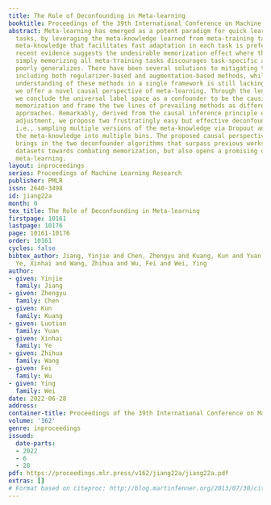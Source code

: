 ```yaml
---
title: The Role of Deconfounding in Meta-learning
booktitle: Proceedings of the 39th International Conference on Machine Learning
abstract: Meta-learning has emerged as a potent paradigm for quick learning of few-shot
  tasks, by leveraging the meta-knowledge learned from meta-training tasks. Well-generalized
  meta-knowledge that facilitates fast adaptation in each task is preferred; however,
  recent evidence suggests the undesirable memorization effect where the meta-knowledge
  simply memorizing all meta-training tasks discourages task-specific adaptation and
  poorly generalizes. There have been several solutions to mitigating the effect,
  including both regularizer-based and augmentation-based methods, while a systematic
  understanding of these methods in a single framework is still lacking. In this paper,
  we offer a novel causal perspective of meta-learning. Through the lens of causality,
  we conclude the universal label space as a confounder to be the causing factor of
  memorization and frame the two lines of prevailing methods as different deconfounder
  approaches. Remarkably, derived from the causal inference principle of front-door
  adjustment, we propose two frustratingly easy but effective deconfounder algorithms,
  i.e., sampling multiple versions of the meta-knowledge via Dropout and grouping
  the meta-knowledge into multiple bins. The proposed causal perspective not only
  brings in the two deconfounder algorithms that surpass previous works in four benchmark
  datasets towards combating memorization, but also opens a promising direction for
  meta-learning.
layout: inproceedings
series: Proceedings of Machine Learning Research
publisher: PMLR
issn: 2640-3498
id: jiang22a
month: 0
tex_title: The Role of Deconfounding in Meta-learning
firstpage: 10161
lastpage: 10176
page: 10161-10176
order: 10161
cycles: false
bibtex_author: Jiang, Yinjie and Chen, Zhengyu and Kuang, Kun and Yuan, Luotian and
  Ye, Xinhai and Wang, Zhihua and Wu, Fei and Wei, Ying
author:
- given: Yinjie
  family: Jiang
- given: Zhengyu
  family: Chen
- given: Kun
  family: Kuang
- given: Luotian
  family: Yuan
- given: Xinhai
  family: Ye
- given: Zhihua
  family: Wang
- given: Fei
  family: Wu
- given: Ying
  family: Wei
date: 2022-06-28
address:
container-title: Proceedings of the 39th International Conference on Machine Learning
volume: '162'
genre: inproceedings
issued:
  date-parts:
  - 2022
  - 6
  - 28
pdf: https://proceedings.mlr.press/v162/jiang22a/jiang22a.pdf
extras: []
# Format based on citeproc: http://blog.martinfenner.org/2013/07/30/citeproc-yaml-for-bibliographies/
---
```


